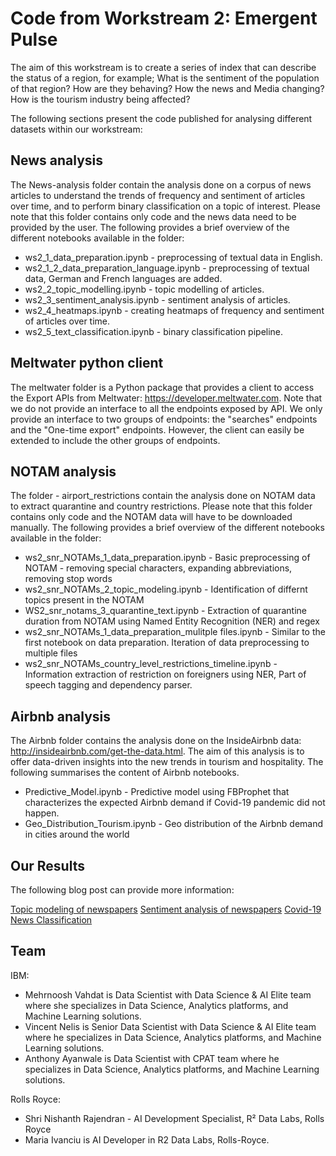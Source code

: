 # Code from Workstream 2: Emergent Pulse 

The aim of this workstream is to create a series of index that can describe the status of a region, for example; What is the sentiment of the population of that region? How are they behaving? How the news and Media changing? How is the tourism industry being affected?

The following sections present the code published for analysing different datasets within our workstream: 

## News analysis

The News-analysis folder contain the analysis done on a corpus of news articles to understand the trends of frequency and sentiment of articles over time, and to perform binary classification on a topic of interest. Please note that this folder contains only code and the news data need to be provided by the user.  The following provides a brief overview of the different notebooks available in the folder:

* ws2_1_data_preparation.ipynb - preprocessing of textual data in English.
* ws2_1_2_data_preparation_language.ipynb - preprocessing of textual data, German and French languages are added.
* ws2_2_topic_modelling.ipynb - topic modelling of articles.
* ws2_3_sentiment_analysis.ipynb - sentiment analysis of articles.
* ws2_4_heatmaps.ipynb - creating heatmaps of frequency and sentiment of articles over time.
* ws2_5_text_classification.ipynb - binary classification pipeline.

## Meltwater python client

The meltwater folder is a Python package that provides a client to access the Export APIs from Meltwater: https://developer.meltwater.com. Note that we do not provide an interface to all the endpoints exposed by API. We only provide an interface to two groups of endpoints: the "searches" endpoints and the "One-time export" endpoints. However, the client can easily be extended to include the other groups of endpoints. 

## NOTAM analysis

The folder - airport_restrictions contain the analysis done on NOTAM data to extract quarantine and country restrictions. Please note that this folder contains only code and the NOTAM data will have to be downloaded manually. The following provides a brief overview of the different notebooks available in the folder:

* ws2_snr_NOTAMs_1_data_preparation.ipynb - Basic preprocessing of NOTAM - removing special characters, expanding abbreviations, removing stop words
* ws2_snr_NOTAMs_2_topic_modeling.ipynb -  Identification of differnt topics present in the NOTAM
* WS2_snr_notams_3_quarantine_text.ipynb -  Extraction of quarantine duration from NOTAM using Named Entity Recognition (NER) and regex
* ws2_snr_NOTAMs_1_data_preparation_mulitple files.ipynb - Similar to the first notebook on data preparation. Iteration of data preprocessing to multiple files
* ws2_snr_NOTAMs_country_level_restrictions_timeline.ipynb - Information extraction of restriction on foreigners using NER, Part of speech tagging and dependency parser.

## Airbnb analysis

The Airbnb folder contains the analysis done on the InsideAirbnb data: http://insideairbnb.com/get-the-data.html. The aim of this analysis is to offer data-driven insights into the new trends in tourism and hospitality. The following summarises the content of Airbnb notebooks.

* Predictive_Model.ipynb - Predictive model using FBProphet that characterizes the expected Airbnb demand if Covid-19 pandemic did not happen. 
* Geo_Distribution_Tourism.ipynb - Geo distribution of the Airbnb demand in cities around the world

## Our Results
The following blog post can provide more information:

[Topic modeling of newspapers](https://emergentalliance.org/?p=1628)
[Sentiment analysis of newspapers](https://emergentalliance.org/?p=1638)
[Covid-19 News Classification](https://emergentalliance.org/?p=1669)
 
## Team

IBM:
* Mehrnoosh Vahdat is Data Scientist with Data Science & AI Elite team where she specializes in Data Science, Analytics platforms, and Machine Learning solutions.
* Vincent Nelis is Senior Data Scientist with Data Science & AI Elite team where he specializes in Data Science, Analytics platforms, and Machine Learning solutions.
* Anthony Ayanwale is Data Scientist with CPAT team where he specializes in Data Science, Analytics platforms, and Machine Learning solutions.
    

Rolls Royce:
* Shri Nishanth Rajendran - AI Development Specialist, R² Data Labs, Rolls Royce
* Maria Ivanciu is AI Developer in R2 Data Labs, Rolls-Royce. 
